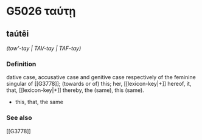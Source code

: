 # G5026 ταύτῃ

## taútēi

_(tow'-tay | TAV-tay | TAF-tay)_

### Definition

dative case, accusative case and genitive case respectively of the feminine singular of [[G3778]]; (towards or of) this; her, [[lexicon-key|+]] hereof, it, that, [[lexicon-key|+]] thereby, the (same), this (same).

- this, that, the same

### See also

[[G3778]]

